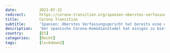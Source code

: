 ```yaml
---
date:          2021-07-22
redirect:      https://corona-transition.org/spanien-oberstes-verfassungsgericht-hat-bereits-eine-weitere-beschwerde-auf-dem
title:         Corona Transition
subtitle:      'Spanien: Oberstes Verfassungsgericht hat bereits eine weitere Beschwerde auf dem Tisch'
description:   'Der spanische Corona-Komödienstadel hat einiges zu bieten. Nachdem das oberste Verfassungsgericht den ersten «Alarmzustand», den die (...)'
country:       [ES]
categories:    [Recht]
tags:          [lockdown2]
---
```

